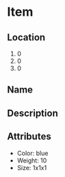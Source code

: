# Item

## Location
1. 0
2. 0
3. 0

## Name

## Description

## Attributes
* Color: blue
* Weight: 10
* Size: 1x1x1
